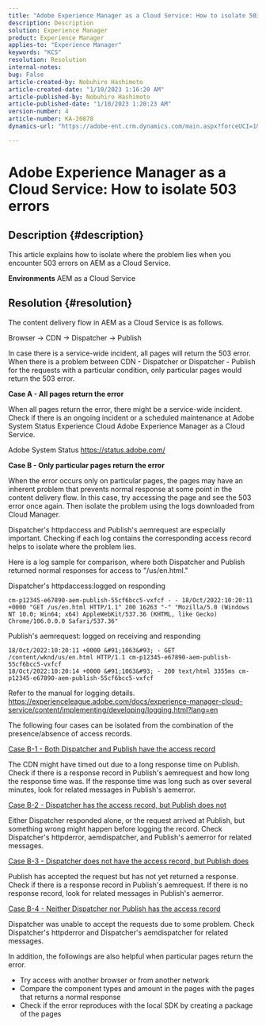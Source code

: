 ```yaml
---
title: "Adobe Experience Manager as a Cloud Service: How to isolate 503 errors"
description: Description
solution: Experience Manager
product: Experience Manager
applies-to: "Experience Manager"
keywords: "KCS"
resolution: Resolution
internal-notes: 
bug: False
article-created-by: Nobuhiro Hashimoto
article-created-date: "1/10/2023 1:16:20 AM"
article-published-by: Nobuhiro Hashimoto
article-published-date: "1/10/2023 1:20:23 AM"
version-number: 4
article-number: KA-20878
dynamics-url: "https://adobe-ent.crm.dynamics.com/main.aspx?forceUCI=1&pagetype=entityrecord&etn=knowledgearticle&id=2bf4d65d-8490-ed11-aad1-6045bd0061cb"

---
```

# Adobe Experience Manager as a Cloud Service: How to isolate 503 errors

## Description {#description}


This article explains how to isolate where the problem lies when you encounter 503 errors on AEM as a Cloud Service.

<b>Environments</b>
 AEM as a Cloud Service


## Resolution {#resolution}


The content delivery flow in AEM as a Cloud Service is as follows.

Browser -&gt; CDN -&gt; Dispatcher -&gt; Publish

In case there is a service-wide incident, all pages will return the 503 error. When there is a problem between CDN - Dispatcher or Dispatcher - Publish for the requests with a particular condition, only particular pages would return the 503 error.



<b>Case A - All pages return the error</b>

When all pages return the error, there might be a service-wide incident. Check if there is an ongoing incident or a scheduled maintenance at Adobe System Status  Experience Cloud  Adobe Experience Manager as a Cloud Service.

Adobe System Status
 https://status.adobe.com/



<b>Case B - Only particular pages return the error</b>

When the error occurs only on particular pages, the pages may have an inherent problem that prevents normal response at some point in the content delivery flow. In this case, try accessing the page and see the 503 error once again. Then isolate the problem using the logs downloaded from Cloud Manager.

Dispatcher's httpdaccess and Publish's aemrequest are especially important. Checking if each log contains the corresponding access record helps to isolate where the problem lies.

Here is a log sample for comparison, where both Dispatcher and Publish returned normal responses for access to "/us/en.html."

Dispatcher's httpdaccess:logged on responding


```
cm-p12345-e67890-aem-publish-55cf6bcc5-vxfcf - - 18/Oct/2022:10:20:11 +0000 "GET /us/en.html HTTP/1.1" 200 16263 "-" "Mozilla/5.0 (Windows NT 10.0; Win64; x64) AppleWebKit/537.36 (KHTML, like Gecko) Chrome/106.0.0.0 Safari/537.36"
```




Publish's aemrequest: logged on receiving and responding


```
18/Oct/2022:10:20:11 +0000 &#91;1063&#93; - GET /content/wknd/us/en.html HTTP/1.1 cm-p12345-e67890-aem-publish-55cf6bcc5-vxfcf
18/Oct/2022:10:20:14 +0000 &#91;1063&#93; - 200 text/html 3355ms cm-p12345-e67890-aem-publish-55cf6bcc5-vxfcf
```




Refer to the manual for logging details.
 https://experienceleague.adobe.com/docs/experience-manager-cloud-service/content/implementing/developing/logging.html?lang=en



The following four cases can be isolated from the combination of the presence/absence of access records.

<u>Case B-1 - Both Dispatcher and Publish have the access record</u>

The CDN might have timed out due to a long response time on Publish. Check if there is a response record in Publish's aemrequest and how long the response time was. If the response time was long such as over several minutes, look for related messages in Publish's aemerror.

<u>Case B-2 - Dispatcher has the access record, but Publish does not</u>

Either Dispatcher responded alone, or the request arrived at Publish, but something wrong might happen before logging the record. Check Dispatcher's httpderror, aemdispatcher, and Publish's aemerror for related messages.

<u>Case B-3 - Dispatcher does not have the access record, but Publish does</u>

Publish has accepted the request but has not yet returned a response. Check if there is a response record in Publish's aemrequest. If there is no response record, look for related messages in Publish's aemerror.

<u>Case B-4 - Neither Dispatcher nor Publish has the access record</u>

Dispatcher was unable to accept the requests due to some problem. Check Dispatcher's httpderror and Dispatcher's aemdispatcher for related messages.



In addition, the followings are also helpful when particular pages return the error.

- Try access with another browser or from another network
- Compare the component types and amount in the pages with the pages that returns a normal response
- Check if the error reproduces with the local SDK by creating a package of the pages

    

